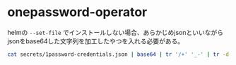 # onepassword-operator

helmの `--set-file` でインストールしない場合、あらかじめjsonといいながらjsonをbase64した文字列を加工したやつを入れる必要がある。

```bash
cat secrets/1password-credentials.json | base64 | tr '/+' '_-' | tr -d '=' | tr -d '\n' > secrets/1password-credentials.json.b64enc
```
